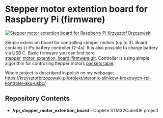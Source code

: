 # Stepper motor extention board for Raspberry Pi (firmware)

[![Stepper motor extention board for Raspberry Pi Krzysztof Brzozowski](https://krzysztofbrzozowski.pl/media/2020/03/06/shield-silniki-krokowe-kontroler-akumulatora-ladowanie-USB-C.jpg)](https://krzysztofbrzozowski.pl/projekt/steronik-silnikow-krokowych-rpi-kontroler-aku-usbc/)

Simple extension board for controlling stepper motors (up to 3). Board contains Li-Po battery controller (2-4s). It is also possible to charge battery via USB C. Basic firmware you can find here [stepper_motor_extention_board_firmware.git](https://github.com/krzysztofbrzozowski/stepper_motor_extention_board_firmware.git).
Controller is using simple algorithm for controlling ttepper motors [packets table](https://krzysztofbrzozowski.pl/media/2020/04/05/packet_encoding.png).

Whole project is describerd in polish on my webpage: https://krzysztofbrzozowski.pl/projekt/steronik-silnikow-krokowych-rpi-kontroler-aku-usbc/

## Repository Contents

- **/rpi_stepper_motor_extention_board** - Coplete STM32CubeIDE project
